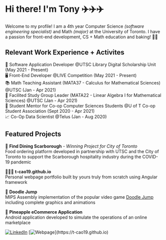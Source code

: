 # Hi there! I'm Tony ✈️✈️✈️

Welcome to my profile! I am a 4th year Computer Science *(software engineering specialist)* and Math *(major)* at the University of Toronto. I have a passion for front-end development, CS + Math education and baking! 🍰🍪

## Relevant Work Experience + Activites
💼 Software Application Developer @UTSC Library Digital Scholarship Unit (May 2021 - Present)  
🖥 Front-End Developer @LIVE Competition (May 2021 - Present)  
📚 Math Teaching Assistant (MATA37 - Calculus for Mathematical Sciences) @UTSC (Jan - Apr 2021)    
📖 Facilited Study Group Leader (MATA22 - Linear Algebra I for Mathematical Sciences) @UTSC (Jan - Apr 2021)   
🔖 Student Mentor for Co-op Computer Sciences Students @U of T Co-op Student Association (Sept 2020 - Apr 2021)   
📈 Co-Op Data Scientist @Telus (Jan - Aug 2020)

## Featured Projects
🍜 **Find Dining Scarborough** *- Winning Project for City of Toronto*  
Food ordering platform developed in partnership with UTSC and the City of Toronto to support the Scarborough hospitality industry during the COVID-19 pandemic   
  
👨🏻‍💻 **t-cao19.github.io**   
Personal webpage portfolio built by yours truly from scratch using Angular framework   
   
📱 **Doodle Jump**   
MIPS Assembly implementation of the popular video game [Doodle Jump](https://poki.com/en/g/doodle-jump) including complete graphics and animations  
  
📲 **Pineapple eCommerce Application**  
Android application developed to simulate the operations of an online marketplace  
  
[![LinkedIn](https://img.shields.io/badge/LinkedIn-0077B5?style=for-the-badge&logo=linkedin&logoColor=white)](https://www.linkedin.com/in/tony-cao19/)
[![Webpage](https://img.shields.io/badge/angular%20-%23DD0031.svg?&style=for-the-badge&logo=angular&logoColor=white")](https://t-cao19.github.io)
